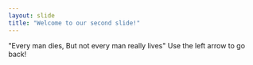 ```yaml
---
layout: slide
title: "Welcome to our second slide!"
---
```

"Every man dies, But not every man really lives"
Use the left arrow to go back!
